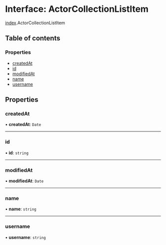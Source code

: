 # Interface: ActorCollectionListItem

[index](../modules/index.md).ActorCollectionListItem

## Table of contents

### Properties

- [createdAt](index.ActorCollectionListItem.md#createdat)
- [id](index.ActorCollectionListItem.md#id)
- [modifiedAt](index.ActorCollectionListItem.md#modifiedat)
- [name](index.ActorCollectionListItem.md#name)
- [username](index.ActorCollectionListItem.md#username)

## Properties

### <a id="createdat" name="createdat"></a> createdAt

• **createdAt**: `Date`

___

### <a id="id" name="id"></a> id

• **id**: `string`

___

### <a id="modifiedat" name="modifiedat"></a> modifiedAt

• **modifiedAt**: `Date`

___

### <a id="name" name="name"></a> name

• **name**: `string`

___

### <a id="username" name="username"></a> username

• **username**: `string`
